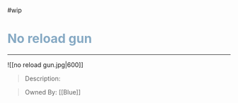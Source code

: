 #wip 
<h1><font color="#87AAC4"> No reload gun </font></h1>

___

![[no reload gun.jpg|600]]

> Description:
>

>Owned By:
> [[Blue]]